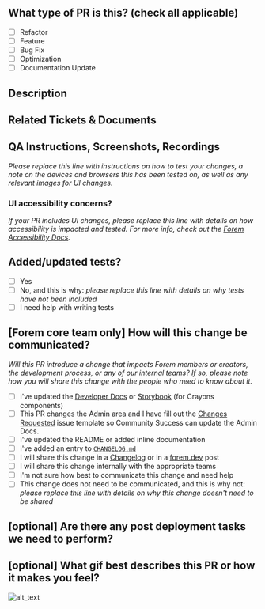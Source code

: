 <!--
     For Work In Progress Pull Requests, please use the Draft PR feature,
     see https://github.blog/2019-02-14-introducing-draft-pull-requests/ for further details.

     For a timely review/response, please avoid force-pushing additional
     commits if your PR already received reviews or comments.

     Before submitting a Pull Request, please ensure you've done the following:
     - 📖 Read the Forem Contributing Guide: https://github.com/forem/forem/blob/main/CONTRIBUTING.md#create-a-pull-request.
     - 📖 Read the Forem Code of Conduct: https://github.com/forem/forem/blob/main/CODE_OF_CONDUCT.md.
     - 👷‍♀️ Create small PRs. In most cases this will be possible.
     - ✅ Provide tests for your changes.
     - 📝 Use descriptive commit messages.
     - 📗 Update any related documentation and include any relevant screenshots.

     NOTE: Pull Requests from forked repositories will need to be reviewed by
     a Forem Team member before any CI builds will run. Once your PR is approved
     with a `/ci` reply to the PR, it will be allowed to run subsequent builds without
     manual approval.
-->

## What type of PR is this? (check all applicable)

- [ ] Refactor
- [ ] Feature
- [ ] Bug Fix
- [ ] Optimization
- [ ] Documentation Update

## Description

## Related Tickets & Documents

## QA Instructions, Screenshots, Recordings

_Please replace this line with instructions on how to test your changes, a note
on the devices and browsers this has been tested on, as well as any relevant
images for UI changes._

### UI accessibility concerns?

_If your PR includes UI changes, please replace this line with details on how
accessibility is impacted and tested. For more info, check out the
[Forem Accessibility Docs](https://developers.forem.com/frontend/accessibility)._

## Added/updated tests?

- [ ] Yes
- [ ] No, and this is why: _please replace this line with details on why tests
      have not been included_
- [ ] I need help with writing tests

## [Forem core team only] How will this change be communicated?

_Will this PR introduce a change that impacts Forem members or creators, the
development process, or any of our internal teams? If so, please note how you
will share this change with the people who need to know about it._

- [ ] I've updated the [Developer Docs](https://developers.forem.com) or
      [Storybook](https://storybook.forem.com/) (for Crayons components)
- [ ] This PR changes the Admin area and I have fill out the [Changes Requested](https://github.com/forem/admin-docs/issues/new?assignees=&labels=&template=changes_requested.md) issue template so Community Success can update the Admin Docs. 
- [ ] I've updated the README or added inline documentation
- [ ] I've added an entry to
      [`CHANGELOG.md`](https://github.com/forem/forem/tree/main/CHANGELOG.md)
- [ ] I will share this change in a [Changelog](https://forem.dev/t/changelog)
      or in a [forem.dev](http://forem.dev) post
- [ ] I will share this change internally with the appropriate teams
- [ ] I'm not sure how best to communicate this change and need help
- [ ] This change does not need to be communicated, and this is why not: _please
      replace this line with details on why this change doesn't need to be
      shared_

## [optional] Are there any post deployment tasks we need to perform?

## [optional] What gif best describes this PR or how it makes you feel?

![alt_text](gif_link)
